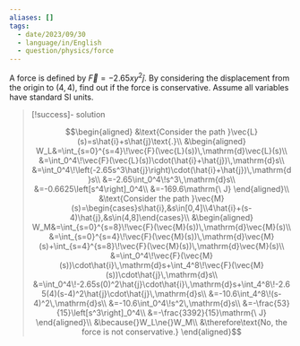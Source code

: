 ```yaml
---
aliases: []
tags:
  - date/2023/09/30
  - language/in/English
  - question/physics/force
---
```


A force is defined by $\vec{F}=-2.65xy^2\hat{j}$. By considering the displacement from the origin to $(4,4)$, find out if the force is conservative. Assume all variables have standard SI units.

> [!success]- solution
>
> $$\begin{aligned}
&\text{Consider the path }\vec{L}(s)=s\hat{i}+s\hat{j}\text{.}\\
&\begin{aligned}
W_L&=\int_{s=0}^{s=4}\!\vec{F}(\vec{L}(s))\,\mathrm{d}\vec{L}(s)\\
&=\int_0^4\!\vec{F}(\vec{L}(s))\cdot(\hat{i}+\hat{j})\,\mathrm{d}s\\
&=\int_0^4\!\left(-2.65s^3\hat{j}\right)\cdot(\hat{i}+\hat{j})\,\mathrm{d}s\\
&=-2.65\int_0^4\!s^3\,\mathrm{d}s\\
&=-0.6625\left[s^4\right]_0^4\\
&=-169.6\mathrm{\ J}
\end{aligned}\\
&\text{Consider the path }\vec{M}(s)=\begin{cases}s\hat{i},&s\in[0,4]\\4\hat{i}+(s-4)\hat{j},&s\in(4,8]\end{cases}\\
&\begin{aligned}
W_M&=\int_{s=0}^{s=8}\!\vec{F}(\vec{M}(s))\,\mathrm{d}\vec{M}(s)\\
&=\int_{s=0}^{s=4}\!\vec{F}(\vec{M}(s))\,\mathrm{d}\vec{M}(s)+\int_{s=4}^{s=8}\!\vec{F}(\vec{M}(s))\,\mathrm{d}\vec{M}(s)\\
&=\int_0^4\!\vec{F}(\vec{M}(s))\cdot\hat{i}\,\mathrm{d}s+\int_4^8\!\vec{F}(\vec{M}(s))\cdot\hat{j}\,\mathrm{d}s\\
&=\int_0^4\!-2.65s(0)^2\hat{j}\cdot\hat{i}\,\mathrm{d}s+\int_4^8\!-2.65(4)(s-4)^2\hat{j}\cdot\hat{j}\,\mathrm{d}s\\
&=-10.6\int_4^8\!(s-4)^2\,\mathrm{d}s\\
&=-10.6\int_0^4\!s^2\,\mathrm{d}s\\
&=-\frac{53}{15}\left[s^3\right]_0^4\\
&=-\frac{3392}{15}\mathrm{\ J}
\end{aligned}\\
&\because{}W_L\ne{}W_M\\
&\therefore\text{No, the force is not conservative.}
\end{aligned}$$
